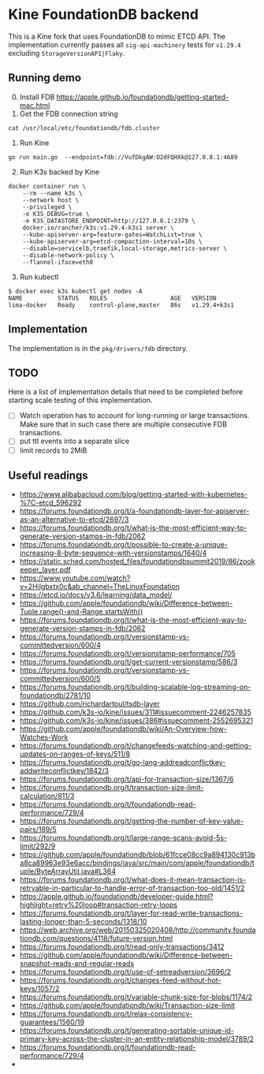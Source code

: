 # Kine FoundationDB backend

This is a Kine fork that uses FoundationDB to mimic ETCD API.
The implementation currently passes all `sig-api-machinery` tests for `v1.29.4` excluding `StorageVersionAPI|Flaky`.

## Running demo
0. Install FDB https://apple.github.io/foundationdb/getting-started-mac.html
0. Get the FDB connection string
```
cat /usr/local/etc/foundationdb/fdb.cluster
```
1. Run Kine
```
go run main.go  --endpoint=fdb://VufDkgAW:O2dFQHXk@127.0.0.1:4689
```

2. Run K3s backed by Kine
```
docker container run \
    --rm --name k3s \
    --network host \
    --privileged \
    -e K3S_DEBUG=true \
    -e K3S_DATASTORE_ENDPOINT=http://127.0.0.1:2379 \
    docker.io/rancher/k3s:v1.29.4-k3s1 server \
    --kube-apiserver-arg=feature-gates=WatchList=true \
    --kube-apiserver-arg=etcd-compaction-interval=10s \
    --disable=servicelb,traefik,local-storage,metrics-server \
    --disable-network-policy \
    --flannel-iface=eth0
```

3. Run kubectl
```
$ docker exec k3s kubectl get nodes -A
NAME          STATUS   ROLES                  AGE   VERSION
lima-docker   Ready    control-plane,master   86s   v1.29.4+k3s1
```

## Implementation

The implementation is in the `pkg/drivers/fdb` directory.

## TODO

Here is a list of implementation details that need to be completed before starting scale testing of this implementation.
- [ ] Watch operation has to account for long-running or large transactions. Make sure that in such case there are multiple consecutive FDB transactions. 
- [ ] put ttl events into a separate slice
- [ ] limit records to 2MiB

## Useful readings

- https://www.alibabacloud.com/blog/getting-started-with-kubernetes-%7C-etcd_596292
- https://forums.foundationdb.org/t/a-foundationdb-layer-for-apiserver-as-an-alternative-to-etcd/2697/3
- https://forums.foundationdb.org/t/what-is-the-most-efficient-way-to-generate-version-stamps-in-fdb/2062
- https://forums.foundationdb.org/t/possible-to-create-a-unique-increasing-8-byte-sequence-with-versionstamps/1640/4
- https://static.sched.com/hosted_files/foundationdbsummit2019/86/zookeeper_layer.pdf
- https://www.youtube.com/watch?v=2HiIgbxtx0c&ab_channel=TheLinuxFoundation
- https://etcd.io/docs/v3.6/learning/data_model/
- https://github.com/apple/foundationdb/wiki/Difference-between-Tuple.range()-and-Range.startsWith()
- https://forums.foundationdb.org/t/what-is-the-most-efficient-way-to-generate-version-stamps-in-fdb/2062
- https://forums.foundationdb.org/t/versionstamp-vs-committedversion/600/4
- https://forums.foundationdb.org/t/versionstamp-performance/705
- https://forums.foundationdb.org/t/get-current-versionstamp/586/3
- https://forums.foundationdb.org/t/versionstamp-vs-committedversion/600/5
- https://forums.foundationdb.org/t/building-scalable-log-streaming-on-foundationdb/2781/10
- https://github.com/richardartoul/tsdb-layer
- https://github.com/k3s-io/kine/issues/311#issuecomment-2246257835
- https://github.com/k3s-io/kine/issues/386#issuecomment-2552695321
- https://github.com/apple/foundationdb/wiki/An-Overview-how-Watches-Work
- https://forums.foundationdb.org/t/changefeeds-watching-and-getting-updates-on-ranges-of-keys/511/8
- https://forums.foundationdb.org/t/go-lang-addreadconflictkey-addwriteconflictkey/1842/3
- https://forums.foundationdb.org/t/api-for-transaction-size/1367/6
- https://forums.foundationdb.org/t/transaction-size-limit-calculation/811/3
- https://forums.foundationdb.org/t/foundationdb-read-performance/729/4
- https://forums.foundationdb.org/t/getting-the-number-of-key-value-pairs/189/5
- https://forums.foundationdb.org/t/large-range-scans-avoid-5s-limit/292/9
- https://github.com/apple/foundationdb/blob/61fcce08cc9a894130c913ba8ca89963e93e6acc/bindings/java/src/main/com/apple/foundationdb/tuple/ByteArrayUtil.java#L364
- https://forums.foundationdb.org/t/what-does-it-mean-transaction-is-retryable-in-particular-to-handle-error-of-transaction-too-old/1451/2
- https://apple.github.io/foundationdb/developer-guide.html?highlight=retry%20loop#transaction-retry-loops
- https://forums.foundationdb.org/t/layer-for-read-write-transactions-lasting-longer-than-5-seconds/1318/10
- https://web.archive.org/web/20150325020408/http://community.foundationdb.com/questions/4118/future-version.html
- https://forums.foundationdb.org/t/read-only-transactions/3412
- https://github.com/apple/foundationdb/wiki/Difference-between-snapshot-reads-and-regular-reads
- https://forums.foundationdb.org/t/use-of-setreadversion/3696/2
- https://forums.foundationdb.org/t/changes-feed-without-hot-keys/1057/2
- https://forums.foundationdb.org/t/variable-chunk-size-for-blobs/1174/2
- https://github.com/apple/foundationdb/wiki/Transaction-size-limit
- https://forums.foundationdb.org/t/relax-consistency-guarantees/1560/19
- https://forums.foundationdb.org/t/generating-sortable-unique-id-primary-key-across-the-cluster-in-an-entity-relationship-model/3789/2
- https://forums.foundationdb.org/t/foundationdb-read-performance/729/4
- 

